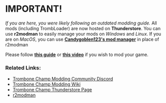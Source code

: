 # IMPORTANT!
*If you are here, you were likely following an outdated modding guide.*
All mods (including TrombLoader) are now hosted on **Thunderstore**.
You can use **r2modman** to easily manage your mods on *Windows* and *Linux*.
If you are on *MacOS*, you can use [**Candygoblen123's mod manager**](https://github.com/Candygoblen123/TromboneChampModManager) in place of r2modman

Please follow [**this guide**](https://trombone.wiki/#/installing-r2modman) or [**this video**](https://www.youtube.com/watch?v=6msFI8Sz1UQ) if you wish to mod your game.

### Related Links:
- [Trombone Champ Modding Community Discord](https://discord.gg/KVzKRsbetJ)
- [Trombone Champ Modding Wiki](https://trombone.wiki/#/)
- [Trombone Champ Thunderstore Page](https://trombone-champ.thunderstore.io)
- [r2modman](https://trombone-champ.thunderstore.io/package/ebkr/r2modman)

